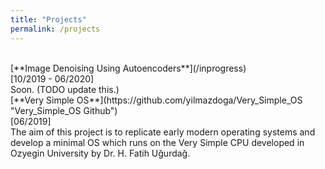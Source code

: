 ```yaml
---
title: "Projects"
permalink: /projects
---
```

<br/>
[**Image Denoising Using Autoencoders**](/inprogress)
<br/>[10/2019 - 06/2020]<br/>
Soon. (TODO update this.)

<br/>
[**Very Simple OS**](https://github.com/yilmazdoga/Very_Simple_OS "Very_Simple_OS Github")
<br/>[06/2019]<br/>
The aim of this project is to replicate early modern operating systems and develop a minimal OS which runs on the Very Simple CPU developed in Ozyegin University by Dr. H. Fatih Uğurdağ.
